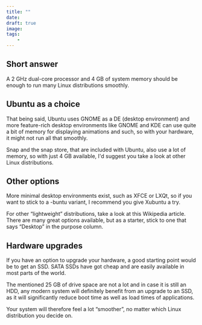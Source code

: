 ```yaml
---
title: ""
date: 
draft: true
image: 
tags:
    - 
---
```



## Short answer

A 2 GHz dual-core processor and 4 GB of system memory should be enough to run many Linux distributions smoothly.

## Ubuntu as a choice

That being said, Ubuntu uses GNOME as a DE (desktop environment) and more feature-rich desktop environments like GNOME and KDE can use quite a bit of memory for displaying animations and such, so with your hardware, it might not run all that smoothly.

Snap and the snap store, that are included with Ubuntu, also use a lot of memory, so with just 4 GB available, I'd suggest you take a look at other Linux distributions.

## Other options

More minimal desktop environments exist, such as XFCE or LXQt, so if you want to stick to a -buntu variant, I recommend you give Xubuntu a try.

For other “lightweight” distributions, take a look at this Wikipedia article. There are many great options available, but as a starter, stick to one that says “Desktop” in the purpose column.

## Hardware upgrades

If you have an option to upgrade your hardware, a good starting point would be to get an SSD. SATA SSDs have got cheap and are easily available in most parts of the world.

The mentioned 25 GB of drive space are not a lot and in case it is still an HDD, any modern system will definitely benefit from an upgrade to an SSD, as it will significantly reduce boot time as well as load times of applications.

Your system will therefore feel a lot “smoother”, no matter which Linux distribution you decide on.
